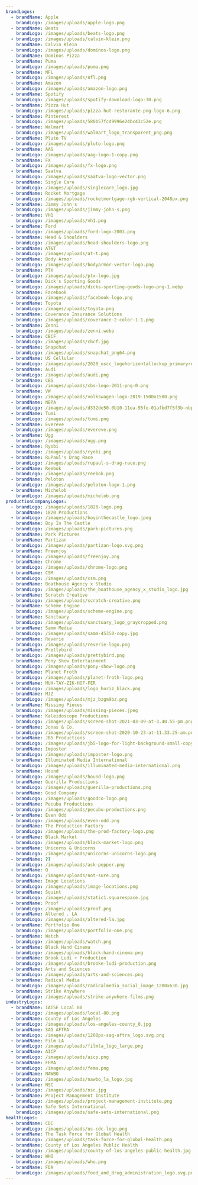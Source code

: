 ```yaml
---
brandLogos:
  - brandName: Apple
    brandLogo: /images/uploads/apple-logo.png
  - brandName: Beats
    brandLogo: /images/uploads/beats-logo.png
  - brandLogo: /images/uploads/calvin-klein.png
    brandName: Calvin Klein
  - brandLogo: /images/uploads/dominos-logo.png
    brandName: Dominos Pizza
  - brandName: Puma
    brandLogo: /images/uploads/puma.png
  - brandName: NFL
    brandLogo: /images/uploads/nfl.png
  - brandName: Amazon
    brandLogo: /images/uploads/amazon-logo.png
  - brandName: Spotify
    brandLogo: /images/uploads/spotify-download-logo-30.png
  - brandName: Pizza Hut
    brandLogo: /images/uploads/pizza-hut-restorante-png-logo-6.png
  - brandName: Pinterest
    brandLogo: /images/uploads/580b57fcd9996e24bc43c52e.png
  - brandName: Walmart
    brandLogo: /images/uploads/walmart_logo_transparent_png.png
  - brandName: Pluto TV
    brandLogo: /images/uploads/pluto-logo.png
  - brandName: AAG
    brandLogo: /images/uploads/aag-logo-1-copy.png
  - brandName: FX
    brandLogo: /images/uploads/fx-logo.png
  - brandName: Saatva
    brandLogo: /images/uploads/saatva-logo-vector.png
  - brandName: Single Care
    brandLogo: /images/uploads/singlecare_logo.jpg
  - brandName: Rocket Mortgage
    brandLogo: /images/uploads/rocketmortgage-rgb-vertical-2048px.png
  - brandName: Jimmy John's
    brandLogo: /images/uploads/jimmy-john-s.png
  - brandName: VH1
    brandLogo: /images/uploads/vh1.png
  - brandName: Ford
    brandLogo: /images/uploads/ford-logo-2003.png
  - brandName: Head & Shoulders
    brandLogo: /images/uploads/head-shoulders-logo.png
  - brandName: AT&T
    brandLogo: /images/uploads/at-t.png
  - brandName: Body Armor
    brandLogo: /images/uploads/bodyarmor-vector-logo.png
  - brandName: PTX
    brandLogo: /images/uploads/ptx-logo.jpg
  - brandName: Dick's Sporting Goods
    brandLogo: /images/uploads/dicks-sporting-goods-logo-png-1.webp
  - brandName: Facebook
    brandLogo: /images/uploads/facebook-logo.png
  - brandName: Toyota
    brandLogo: /images/uploads/toyota.png
  - brandName: Coverance Insurance Solutions
    brandLogo: /images/uploads/coverance-2-color-1-1.png
  - brandName: Zenni
    brandLogo: /images/uploads/zenni.webp
  - brandName: CBCF
    brandLogo: /images/uploads/cbcf.jpg
  - brandName: Snapchat
    brandLogo: /images/uploads/snapchat_png64.png
  - brandName: US Cellular
    brandLogo: /images/uploads/2020_uscc_logohorizontallockup_primaryredblue_pantone_tm.png
  - brandName: Audi
    brandLogo: /images/uploads/audi.png
  - brandName: CBS
    brandLogo: /images/uploads/cbs-logo-2011-png-0.png
  - brandName: VW
    brandLogo: /images/uploads/volkswagen-logo-2019-1500x1500.png
  - brandName: NBPA
    brandLogo: /images/uploads/d332de50-0b10-11ea-95fe-01afbd7f5f3b-nbpa.png
  - brandName: Tumi
    brandLogo: /images/uploads/tumi.png
  - brandName: Evereve
    brandLogo: /images/uploads/evereve.png
  - brandName: Ugg
    brandLogo: /images/uploads/ugg.png
  - brandName: Ryobi
    brandLogo: /images/uploads/ryobi.png
  - brandName: RuPaul's Drag Race
    brandLogo: /images/uploads/rupaul-s-drag-race.png
  - brandName: Reebok
    brandLogo: /images/uploads/reebok.png
  - brandName: Peloton
    brandLogo: /images/uploads/peloton-logo-1.png
  - brandName: Michelob
    brandLogo: /images/uploads/michelob.png
productionCompanyLogos:
  - brandLogo: /images/uploads/1820-logo.png
    brandName: 1820 Productions
  - brandLogo: /images/uploads/boyinthecastle_logo.jpeg
    brandName: Boy In The Castle
  - brandLogo: /images/uploads/park-pictures.png
    brandName: Park Pictures
  - brandName: Partizan
    brandLogo: /images/uploads/partizan-logo.svg.png
  - brandName: Freenjoy
    brandLogo: /images/uploads/freenjoy.png
  - brandName: Chrome
    brandLogo: /images/uploads/chrome-logo.png
  - brandName: CSM
    brandLogo: /images/uploads/csm.png
  - brandName: Boathouse Agency x Studio
    brandLogo: /images/uploads/the_boathouse_agency_x_studio_logo.jpg
  - brandName: Scratch Creative
    brandLogo: /images/uploads/scratch-creative.png
  - brandName: Scheme Engine
    brandLogo: /images/uploads/scheme-engine.png
  - brandName: Sanctuary
    brandLogo: /images/uploads/sanctuary_logo_graycropped.png
  - brandName: Samm Media
    brandLogo: /images/uploads/samm-45350-copy.jpg
  - brandName: Reverie
    brandLogo: /images/uploads/reverie-logo.png
  - brandName: Prettybird
    brandLogo: /images/uploads/prettybird.png
  - brandName: Pony Show Entertainment
    brandLogo: /images/uploads/pony-show-logo.png
  - brandName: Planet Froth
    brandLogo: /images/uploads/planet-froth-logo.png
  - brandName: MUH-TAY-ZIK-HOF-FER
    brandLogo: /images/uploads/logo_horiz_black.png
  - brandName: MJZ
    brandLogo: /images/uploads/mjz_bzgm9bz.png
  - brandName: Missing Pieces
    brandLogo: /images/uploads/missing-pieces.jpeg
  - brandName: Kaleidoscope Productions
    brandLogo: /images/uploads/screen-shot-2021-03-09-at-3.40.55-pm.png
  - brandName: Jonas & Co.
    brandLogo: /images/uploads/screen-shot-2020-10-23-at-11.33.25-am.png
  - brandName: JB5 Productions
    brandLogo: /images/uploads/jb5-logo-for-light-background-small-copy.png
  - brandName: Imposter
    brandLogo: /images/uploads/imposter-logo.png
  - brandName: Illuminated Media International
    brandLogo: /images/uploads/illuminated-media-international.png
  - brandName: Hound
    brandLogo: /images/uploads/hound-logo.png
  - brandName: Guerilla Productions
    brandLogo: /images/uploads/guerilla-productions.png
  - brandName: Good Company
    brandLogo: /images/uploads/goodco-logo.png
  - brandName: Pecubu Productions
    brandLogo: /images/uploads/pecubu-productions.png
  - brandName: Even Odd
    brandLogo: /images/uploads/even-odd.png
  - brandName: The Production Factory
    brandLogo: /images/uploads/the-prod-factory-logo.png
  - brandName: Black Market
    brandLogo: /images/uploads/black-market-logo.png
  - brandName: Unicorns & Unicorns
    brandLogo: /images/uploads/unicorns-unicorns-logo.png
  - brandName: ??
    brandLogo: /images/uploads/ask-pepper.png
  - brandName: Q
    brandLogo: /images/uploads/not-sure.png
  - brandName: Image Locations
    brandLogo: /images/uploads/image-locations.png
  - brandName: Squint
    brandLogo: /images/uploads/static1.squarespace.jpg
  - brandName: Proof
    brandLogo: /images/uploads/proof.png
  - brandName: Altered . LA
    brandLogo: /images/uploads/altered-la.jpg
  - brandName: Portfolio One
    brandLogo: /images/uploads/portfolio-one.png
  - brandName: Watch
    brandLogo: /images/uploads/watch.png
  - brandName: Black Hand Cinema
    brandLogo: /images/uploads/black-hand-cinema.png
  - brandName: Brook Ludi + Production
    brandLogo: /images/uploads/brooke-ludi-production.png
  - brandName: Arts and Sciences
    brandLogo: /images/uploads/arts-and-sciences.png
  - brandName: Radical Media
    brandLogo: /images/uploads/radicalmedia_social_image_1200x630.jpg
  - brandName: Strike Anywhere
    brandLogo: /images/uploads/strike-anywhere-films.png
industryLogos:
  - brandName: IATSE Local 80
    brandLogo: /images/uploads/local-80.png
  - brandName: County of Los Angeles
    brandLogo: /images/uploads/los-angeles-county_0.jpg
  - brandName: SAG AFTRA
    brandLogo: /images/uploads/1200px-sag-aftra_logo.svg.png
  - brandName: Film LA
    brandLogo: /images/uploads/filmla_logo_large.png
  - brandName: AICP
    brandLogo: /images/uploads/aicp.png
  - brandName: FEMA
    brandLogo: /images/uploads/fema.png
  - brandName: NAWBO
    brandLogo: /images/uploads/nawbo_la_logo.jpg
  - brandName: NSC
    brandLogo: /images/uploads/nsc.jpg
  - brandName: Project Management Institute
    brandLogo: /images/uploads/project-management-institute.png
  - brandName: Safe Sets International
    brandLogo: /images/uploads/safe-sets-international.png
healthLogos:
  - brandName: CDC
    brandLogo: /images/uploads/us-cdc-logo.png
  - brandName: The Task Force for Global Health
    brandLogo: /images/uploads/task-force-for-global-health.png
  - brandName: County of Los Angeles Public Health
    brandLogo: /images/uploads/county-of-los-angeles-public-health.jpg
  - brandName: WHO
    brandLogo: /images/uploads/who.png
  - brandName: FDA
    brandLogo: /images/uploads/food_and_drug_administration_logo.svg.png
---
```

